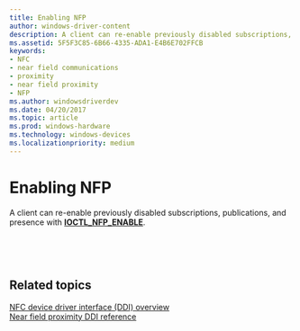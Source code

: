 ```yaml
---
title: Enabling NFP
author: windows-driver-content
description: A client can re-enable previously disabled subscriptions, publications, and presence with IOCTL_NFP_ENABLE.
ms.assetid: 5F5F3C85-6B66-4335-ADA1-E4B6E702FFCB
keywords:
- NFC
- near field communications
- proximity
- near field proximity
- NFP
ms.author: windowsdriverdev
ms.date: 04/20/2017
ms.topic: article
ms.prod: windows-hardware
ms.technology: windows-devices
ms.localizationpriority: medium
---
```


# Enabling NFP


A client can re-enable previously disabled subscriptions, publications, and presence with [**IOCTL\_NFP\_ENABLE**](https://msdn.microsoft.com/library/windows/hardware/jj853316).

 

 
## Related topics
[NFC device driver interface (DDI) overview](https://msdn.microsoft.com/library/windows/hardware/mt715815)  
[Near field proximity DDI reference](https://msdn.microsoft.com/library/windows/hardware/jj866056)  

